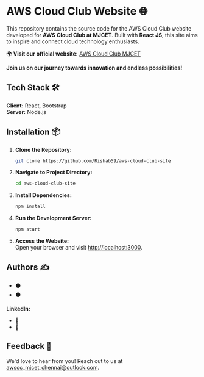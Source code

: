 # AWS Cloud Club Website 🌐

This repository contains the source code for the AWS Cloud Club website developed for **AWS Cloud Club at MJCET**. Built with **React JS**, this site aims to inspire and connect cloud technology enthusiasts.

🌍 **Visit our official website:** [AWS Cloud Club MJCET](https://website-name.com)

**Join us on our journey towards innovation and endless possibilities!**

## Tech Stack 🛠️

**Client:** React, Bootstrap  
**Server:** Node.js

## Installation 📦

1. **Clone the Repository:**
   ```bash
   git clone https://github.com/Rishab59/aws-cloud-club-site
   ```

2. **Navigate to Project Directory:**
   ```bash
   cd aws-cloud-club-site
   ```

3. **Install Dependencies:**
   ```bash
   npm install
   ```

4. **Run the Development Server:**
   ```bash
   npm start
   ```

5. **Access the Website:**  
   Open your browser and visit [http://localhost:3000](http://localhost:3000).

## Authors ✍️

-  ⚫
-  ⚫

**LinkedIn:**  
-  🔵  
-  🔵 

## Feedback 💬

We'd love to hear from you! Reach out to us at [awscc_mjcet_chennai@outlook.com](mailto:awscc_mjcet_chennai@outlook.com).


